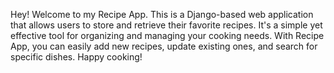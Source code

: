 Hey! Welcome to my Recipe App. This is a Django-based web application that allows users to store and retrieve their favorite recipes. It's a simple yet effective tool for organizing and managing your cooking needs. With Recipe App, you can easily add new recipes, update existing ones, and search for specific dishes. Happy cooking!
